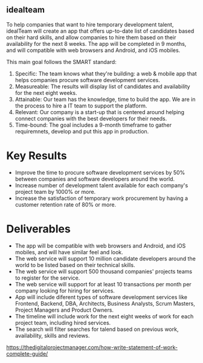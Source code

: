 ## idealteam
To help companies that want to hire temporary development talent, idealTeam will create an app that offers up-to-date list of candidates based on their hard skills, and allow companies to hire them based on their availability for the next 8 weeks. The app will be completed in 9 months, and will compatible with web browsers and Android, and iOS mobiles. 

This main goal follows the SMART standard:
1. Specific: The team knows what they're building: a web & mobile app that helps companies procure software development services.
1. Measureable: The results will display list of candidates and availability for the next eight weeks.
1. Attainable: Our team has the knowledge, time to build the app. We are in the process to hire a IT team to support the platform.
1. Relevant: Our company is a start-up that is centered around helping connect companies with the best developers for their needs.
1. Time-bound: The goal includes a 9-month timeframe to gather requiremnets, develop and put this app in production. 

# Key Results
- Improve the time to procure software development services by 50% between companies and software developers around the world.
- Increase number of development talent available for each company's project team by 1000% or more.
- Increase the satisfaction of temporary work procurement by having a customer retention rate of 80% or more.

# Deliverables
- The app will be compatible with web browsers and Android, and iOS mobiles, and will have similar feel and look.
- The web service will support 10 million candidate developers around the world to be listed based on their technical skills.
- The web service will support 500 thousand companies' projects teams to register for the service.
- The web service will support for at least 10 transactions per month per company looking for hiring for services.
- App will include diferent types of software development services like Frontend, Backend, DBA, Architects, Business Analysts, Scrum Masters, Project Managers and Product Owners. 
- The timeline will include work for the next eight weeks of work for each project team, including hired services.
- The search will filter searches for talend based on previous work, availability, skills and reviews.


https://thedigitalprojectmanager.com/how-write-statement-of-work-complete-guide/
